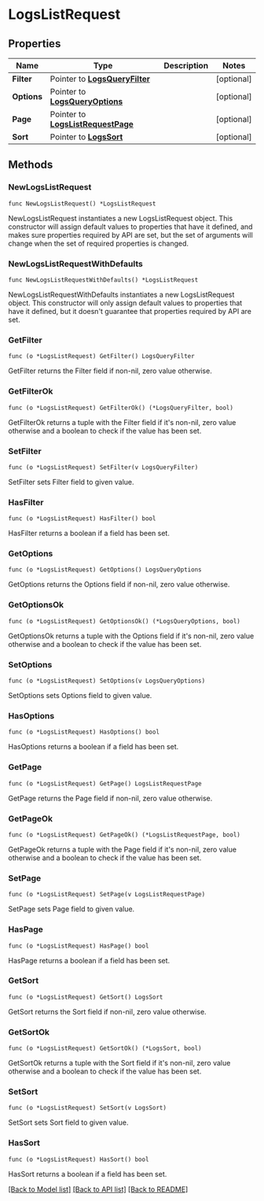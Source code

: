 # LogsListRequest

## Properties

Name | Type | Description | Notes
---- | ---- | ----------- | ------
**Filter** | Pointer to [**LogsQueryFilter**](LogsQueryFilter.md) |  | [optional] 
**Options** | Pointer to [**LogsQueryOptions**](LogsQueryOptions.md) |  | [optional] 
**Page** | Pointer to [**LogsListRequestPage**](LogsListRequestPage.md) |  | [optional] 
**Sort** | Pointer to [**LogsSort**](LogsSort.md) |  | [optional] 

## Methods

### NewLogsListRequest

`func NewLogsListRequest() *LogsListRequest`

NewLogsListRequest instantiates a new LogsListRequest object.
This constructor will assign default values to properties that have it defined,
and makes sure properties required by API are set, but the set of arguments
will change when the set of required properties is changed.

### NewLogsListRequestWithDefaults

`func NewLogsListRequestWithDefaults() *LogsListRequest`

NewLogsListRequestWithDefaults instantiates a new LogsListRequest object.
This constructor will only assign default values to properties that have it defined,
but it doesn't guarantee that properties required by API are set.

### GetFilter

`func (o *LogsListRequest) GetFilter() LogsQueryFilter`

GetFilter returns the Filter field if non-nil, zero value otherwise.

### GetFilterOk

`func (o *LogsListRequest) GetFilterOk() (*LogsQueryFilter, bool)`

GetFilterOk returns a tuple with the Filter field if it's non-nil, zero value otherwise
and a boolean to check if the value has been set.

### SetFilter

`func (o *LogsListRequest) SetFilter(v LogsQueryFilter)`

SetFilter sets Filter field to given value.

### HasFilter

`func (o *LogsListRequest) HasFilter() bool`

HasFilter returns a boolean if a field has been set.

### GetOptions

`func (o *LogsListRequest) GetOptions() LogsQueryOptions`

GetOptions returns the Options field if non-nil, zero value otherwise.

### GetOptionsOk

`func (o *LogsListRequest) GetOptionsOk() (*LogsQueryOptions, bool)`

GetOptionsOk returns a tuple with the Options field if it's non-nil, zero value otherwise
and a boolean to check if the value has been set.

### SetOptions

`func (o *LogsListRequest) SetOptions(v LogsQueryOptions)`

SetOptions sets Options field to given value.

### HasOptions

`func (o *LogsListRequest) HasOptions() bool`

HasOptions returns a boolean if a field has been set.

### GetPage

`func (o *LogsListRequest) GetPage() LogsListRequestPage`

GetPage returns the Page field if non-nil, zero value otherwise.

### GetPageOk

`func (o *LogsListRequest) GetPageOk() (*LogsListRequestPage, bool)`

GetPageOk returns a tuple with the Page field if it's non-nil, zero value otherwise
and a boolean to check if the value has been set.

### SetPage

`func (o *LogsListRequest) SetPage(v LogsListRequestPage)`

SetPage sets Page field to given value.

### HasPage

`func (o *LogsListRequest) HasPage() bool`

HasPage returns a boolean if a field has been set.

### GetSort

`func (o *LogsListRequest) GetSort() LogsSort`

GetSort returns the Sort field if non-nil, zero value otherwise.

### GetSortOk

`func (o *LogsListRequest) GetSortOk() (*LogsSort, bool)`

GetSortOk returns a tuple with the Sort field if it's non-nil, zero value otherwise
and a boolean to check if the value has been set.

### SetSort

`func (o *LogsListRequest) SetSort(v LogsSort)`

SetSort sets Sort field to given value.

### HasSort

`func (o *LogsListRequest) HasSort() bool`

HasSort returns a boolean if a field has been set.


[[Back to Model list]](../README.md#documentation-for-models) [[Back to API list]](../README.md#documentation-for-api-endpoints) [[Back to README]](../README.md)


